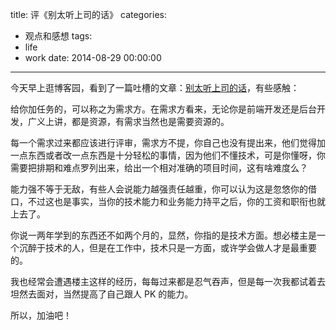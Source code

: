title: 评《别太听上司的话》
categories:
  - 观点和感想
tags:
  - life
  - work
date: 2014-08-29 00:00:00
---


今天早上逛博客园，看到了一篇吐槽的文章：[别太听上司的话](http://www.cnblogs.com/beatless/p/3944101.html)，有些感触：

给你加任务的，可以称之为需求方。在需求方看来，无论你是前端开发还是后台开发，广义上讲，都是资源，有需求当然也是需要资源的。

每一个需求过来都应该进行评审，需求方不提，你自己也没有提出来，他们觉得加一点东西或者改一点东西是十分轻松的事情，因为他们不懂技术，可是你懂呀，你需要把排期和难点罗列出来，给出一个相对准确的项目时间，这有啥难度么？

能力强不等于无敌，有些人会说能力越强责任越重，你可以认为这是忽悠你的借口，不过这也是事实，当你的技术能力和业务能力持平之后，你的工资和职衔也就上去了。

你说一两年学到的东西还不如两个月的，显然，你指的是技术方面。想必楼主是一个沉醉于技术的人，但是在工作中，技术只是一方面，或许学会做人才是最重要的。

我也经常会遭遇楼主这样的经历，每每过来都是忍气吞声，但是每一次我都试着去坦然去面对，当然提高了自己跟人 PK 的能力。

所以，加油吧！
